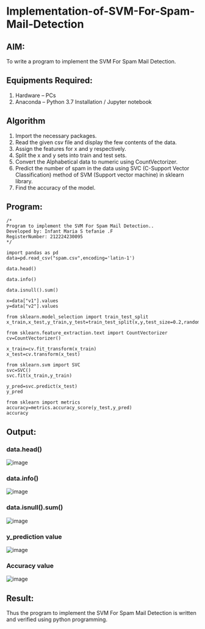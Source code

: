 # Implementation-of-SVM-For-Spam-Mail-Detection

## AIM:
To write a program to implement the SVM For Spam Mail Detection.

## Equipments Required:
1. Hardware – PCs
2. Anaconda – Python 3.7 Installation / Jupyter notebook

## Algorithm

1. Import the necessary packages.
2. Read the given csv file and display the few contents of the data.
3. Assign the features for x and y respectively.
4. Split the x and y sets into train and test sets.
5. Convert the Alphabetical data to numeric using CountVectorizer.
6. Predict the number of spam in the data using SVC (C-Support Vector Classification) method of SVM (Support vector machine) in sklearn library.
7. Find the accuracy of the model.

   
## Program:
```
/*
Program to implement the SVM For Spam Mail Detection..
Developed by: Infant Maria S tefanie .F
RegisterNumber: 212224230095
*/

import pandas as pd
data=pd.read_csv("spam.csv",encoding='latin-1')

data.head()

data.info()

data.isnull().sum()

x=data["v1"].values
y=data["v2"].values

from sklearn.model_selection import train_test_split
x_train,x_test,y_train,y_test=train_test_split(x,y,test_size=0.2,random_state=0)

from sklearn.feature_extraction.text import CountVectorizer
cv=CountVectorizer()

x_train=cv.fit_transform(x_train)
x_test=cv.transform(x_test)

from sklearn.svm import SVC
svc=SVC()
svc.fit(x_train,y_train)

y_pred=svc.predict(x_test)
y_pred

from sklearn import metrics
accuracy=metrics.accuracy_score(y_test,y_pred)
accuracy

```

## Output:

### data.head()

![image](https://github.com/user-attachments/assets/c14275b4-bbab-432b-b2ca-535297d2b028)

### data.info()

![image](https://github.com/user-attachments/assets/9f1849b3-f9e1-49d8-ba95-dda3a50d7c1e)

### data.isnull().sum()

![image](https://github.com/user-attachments/assets/c6301f99-5bc9-40ea-8bf4-9d237b8931f4)

### y_prediction value

![image](https://github.com/user-attachments/assets/5a88666b-bac4-4609-83e7-7f4cedcc3701)

### Accuracy value

![image](https://github.com/user-attachments/assets/3475f64b-3f0b-4188-80fc-43f9393f636d)


## Result:
Thus the program to implement the SVM For Spam Mail Detection is written and verified using python programming.
